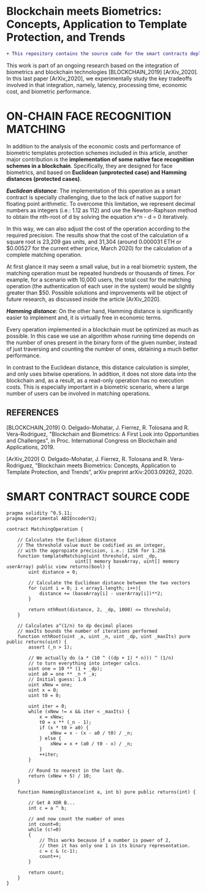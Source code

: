 # Blockchain meets Biometrics: Concepts, Application to Template Protection, and Trends

```diff 
+ This repository contains the source code for the smart contracts deployed on the Ethereum blockchain platform.
```

This work is part of an ongoing research based on the integration of biometrics and blockchain technologies [BLOCKCHAIN_2019] [ArXiv_2020]. In this last paper [ArXiv_2020], we experimentally study the key tradeoffs involved in that integration, namely, latency, processing time, economic cost, and biometric performance. 

# ON-CHAIN FACE RECOGNITION MATCHING

In addition to the analysis of the economic costs and performance of biometric templates protection schemes included in this article, another major contribution is the **implementation of some native face recognition schemes in a blockchain**. Specifically, they are designed for face biometrics, and based on **Euclidean (unprotected case) and Hamming distances (protected cases)**.

***Euclidean distance***: The implementation of this operation as a smart contract is specially challenging, due to the lack of native support for floating point arithmetic. To overcome this limitation, we represent decimal numbers as integers (i.e.: 1.12 as 112) and use the Newton-Raphson method to obtain the nth-root of d by solving the equation x^n - d = 0 iteratively.

In this way, we can also adjust the cost of the operation according to the required precision. The results show that the cost of the calculation of a square root is 23,209 gas units, and 31,304 (around 0.000031 ETH or $0.00527 for the current ether price, March 2020) for the calculation of a complete matching operation.

At first glance it may seem a small value, but in a real biometric system, the matching operation must be repeated hundreds or thousands of times. For example, for a scenario with 10,000 users, the total cost for the matching operation (the authentication of each user in the system) would be slightly greater than $50. Possible solutions and improvements will be object of future research, as discussed inside the article [ArXiv_2020].

***Hamming distance***: On the other hand, Hamming distance is significantly easier to implement and, it is virtually free in economic terms.

Every operation implemented in a blockchain must be optimized as much as possible. In this case we use an algorithm whose running time depends on the number of ones present in the binary form of the given number, instead of just traversing and counting the number of ones, obtaining a much better performance.

In contrast to the Euclidean distance, this distance calculation is simpler, and only uses bitwise operations. In addition, it does not store data into the blockchain and, as a result, as a read-only operation has no execution costs. This is especially important in a biometric scenario, where a large number of users can be involved in matching operations. 

## REFERENCES

[BLOCKCHAIN_2019] O. Delgado-Mohatar, J. Fierrez, R. Tolosana and R. Vera-Rodriguez, "Blockchain and Biometrics: A First Look into Opportunities and Challenges", in Proc. International Congress on Blockchain and Applications, 2019.

[ArXiv_2020] O. Delgado-Mohatar, J. Fierrez, R. Tolosana and R. Vera-Rodriguez, "Blockchain meets Biometrics: Concepts, Application to Template Protection, and Trends”, arXiv preprint arXiv:2003.09262, 2020.

# SMART CONTRACT SOURCE CODE

``` 
pragma solidity ^0.5.11;
pragma experimental ABIEncoderV2;

contract MatchingOperation {
    
    // Calculates the Euclidean distance
    // The threshold value must be codified as an integer, 
    // with the appropiate precision, i.e.: 1256 for 1.256
    function templateMatching(uint threshold, uint _dp,
                         uint[] memory baseArray, uint[] memory userArray) public view returns(bool) {
        uint distance = 0;
        
        // Calculate the Euclidean distance between the two vectors
        for (uint i = 0; i < array1.length; i++){
            distance += (baseArray[i] - userArray[i])**2;
        }
        
        return nthRoot(distance, 2, _dp, 1000) <= threshold;
    }
    
    // Calculates a^(1/n) to dp decimal places
    // maxIts bounds the number of iterations performed
    function nthRoot(uint _a, uint _n, uint _dp, uint _maxIts) pure public returns(uint) {
        assert (_n > 1);

        // We actually do (a * (10 ^ ((dp + 1) * n))) ^ (1/n) 
        // to turn everything into integer calcs.
        uint one = 10 ** (1 + _dp);
        uint a0 = one ** _n * _a;
        // Initial guess: 1.0
        uint xNew = one;
        uint x = 0;
        uint t0 = 0;
        
        uint iter = 0;
        while (xNew != x && iter < _maxIts) {
            x = xNew;
            t0 = x ** (_n - 1);
            if (x * t0 > a0) {
                xNew = x - (x - a0 / t0) / _n;
            } else {
                xNew = x + (a0 / t0 - x) / _n;
            }
            ++iter;
        }

        // Round to nearest in the last dp.
        return (xNew + 5) / 10;
    }     
    
    function HammingDistance(int a, int b) pure public returns(int) {

        // Get A XOR B...
        int c = a ^ b;
        
        // and now count the number of ones
        int count=0;
        while (c!=0)
        {
            // This works because if a number is power of 2, 
            // then it has only one 1 in its binary representation.
            c = c & (c-1);
            count++;
        }
        
        return count;
    }
}

```


